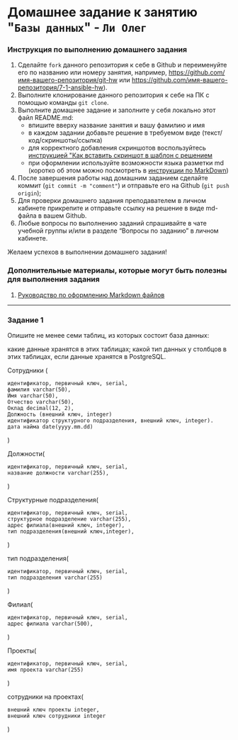 # Домашнее задание к занятию "`Базы данных`" - `Ли Олег`


### Инструкция по выполнению домашнего задания

   1. Сделайте `fork` данного репозитория к себе в Github и переименуйте его по названию или номеру занятия, например, https://github.com/имя-вашего-репозитория/git-hw или  https://github.com/имя-вашего-репозитория/7-1-ansible-hw).
   2. Выполните клонирование данного репозитория к себе на ПК с помощью команды `git clone`.
   3. Выполните домашнее задание и заполните у себя локально этот файл README.md:
      - впишите вверху название занятия и вашу фамилию и имя
      - в каждом задании добавьте решение в требуемом виде (текст/код/скриншоты/ссылка)
      - для корректного добавления скриншотов воспользуйтесь [инструкцией "Как вставить скриншот в шаблон с решением](https://github.com/netology-code/sys-pattern-homework/blob/main/screen-instruction.md)
      - при оформлении используйте возможности языка разметки md (коротко об этом можно посмотреть в [инструкции  по MarkDown](https://github.com/netology-code/sys-pattern-homework/blob/main/md-instruction.md))
   4. После завершения работы над домашним заданием сделайте коммит (`git commit -m "comment"`) и отправьте его на Github (`git push origin`);
   5. Для проверки домашнего задания преподавателем в личном кабинете прикрепите и отправьте ссылку на решение в виде md-файла в вашем Github.
   6. Любые вопросы по выполнению заданий спрашивайте в чате учебной группы и/или в разделе “Вопросы по заданию” в личном кабинете.
   
Желаем успехов в выполнении домашнего задания!
   
### Дополнительные материалы, которые могут быть полезны для выполнения задания

1. [Руководство по оформлению Markdown файлов](https://gist.github.com/Jekins/2bf2d0638163f1294637#Code)

---

### Задание 1

Опишите не менее семи таблиц, из которых состоит база данных:

   какие данные хранятся в этих таблицах;
   какой тип данных у столбцов в этих таблицах, если данные хранятся в PostgreSQL.


Сотрудники (

    идентификатор, первичный ключ, serial,
    фамилия varchar(50),
    Имя varchar(50),
    Отчество varchar(50),
    Оклад decimal(12, 2),
    Должность (внешний ключ, integer)
    идентификатор структурного подразделения, внешний ключ, integer).
    дата найма date(yyyy.mm.dd)
)

Должности(

    идентификатор, первичный ключ, serial,
    название должности varchar(255),
)

Структурные подразделения(

    идентификатор, первичный ключ, serial,
    структурное подразделение varchar(255),
    адрес филиала(внешний ключ, integer),
    тип подразделения(внешний ключ,integer),
)

тип подразделения(
    
    идентификатор, первичный ключ, serial,
    тип подразделения varchar(255)
)

Филиал(
    
    идентификатор, первичный ключ, serial,
    адрес филиала varchar(500),

)

Проекты(
    
    идентификатор, первичный ключ, serial,
    имя проекта varchar(255)
)

сотрудники на проектах(
    
    внешний ключ проекты integer,
    внешний ключ сотрудники integer

)


